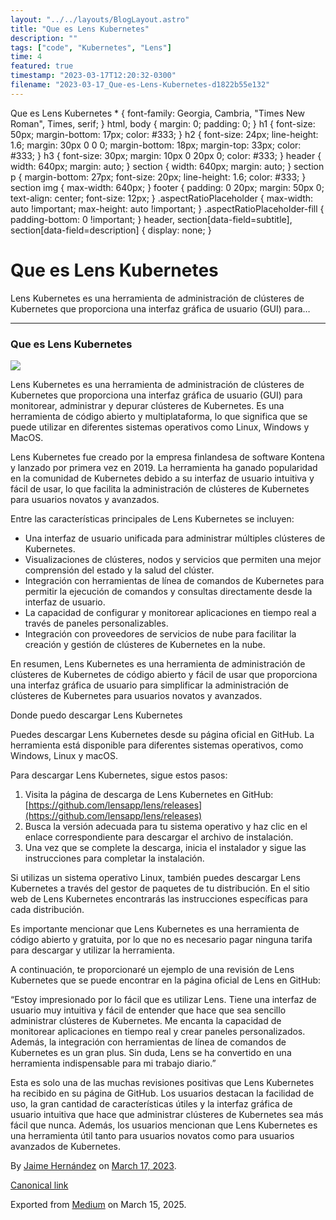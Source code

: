 ```yaml
---
layout: "../../layouts/BlogLayout.astro"
title: "Que es Lens Kubernetes"
description: ""
tags: ["code", "Kubernetes", "Lens"]
time: 4
featured: true
timestamp: "2023-03-17T12:20:32-0300"
filename: "2023-03-17_Que-es-Lens-Kubernetes-d1822b55e132"
---
```


Que es Lens Kubernetes \* { font-family: Georgia, Cambria, "Times New Roman", Times, serif; } html, body { margin: 0; padding: 0; } h1 { font-size: 50px; margin-bottom: 17px; color: #333; } h2 { font-size: 24px; line-height: 1.6; margin: 30px 0 0 0; margin-bottom: 18px; margin-top: 33px; color: #333; } h3 { font-size: 30px; margin: 10px 0 20px 0; color: #333; } header { width: 640px; margin: auto; } section { width: 640px; margin: auto; } section p { margin-bottom: 27px; font-size: 20px; line-height: 1.6; color: #333; } section img { max-width: 640px; } footer { padding: 0 20px; margin: 50px 0; text-align: center; font-size: 12px; } .aspectRatioPlaceholder { max-width: auto !important; max-height: auto !important; } .aspectRatioPlaceholder-fill { padding-bottom: 0 !important; } header, section\[data-field=subtitle\], section\[data-field=description\] { display: none; }

Que es Lens Kubernetes
======================

Lens Kubernetes es una herramienta de administración de clústeres de Kubernetes que proporciona una interfaz gráfica de usuario (GUI) para…

* * *

### Que es Lens Kubernetes

![](https://cdn-images-1.medium.com/max/800/1*onsX-8-wFU2-U9hH9Y_frQ.png)

Lens Kubernetes es una herramienta de administración de clústeres de Kubernetes que proporciona una interfaz gráfica de usuario (GUI) para monitorear, administrar y depurar clústeres de Kubernetes. Es una herramienta de código abierto y multiplataforma, lo que significa que se puede utilizar en diferentes sistemas operativos como Linux, Windows y MacOS.

Lens Kubernetes fue creado por la empresa finlandesa de software Kontena y lanzado por primera vez en 2019. La herramienta ha ganado popularidad en la comunidad de Kubernetes debido a su interfaz de usuario intuitiva y fácil de usar, lo que facilita la administración de clústeres de Kubernetes para usuarios novatos y avanzados.

Entre las características principales de Lens Kubernetes se incluyen:

*   Una interfaz de usuario unificada para administrar múltiples clústeres de Kubernetes.
*   Visualizaciones de clústeres, nodos y servicios que permiten una mejor comprensión del estado y la salud del clúster.
*   Integración con herramientas de línea de comandos de Kubernetes para permitir la ejecución de comandos y consultas directamente desde la interfaz de usuario.
*   La capacidad de configurar y monitorear aplicaciones en tiempo real a través de paneles personalizables.
*   Integración con proveedores de servicios de nube para facilitar la creación y gestión de clústeres de Kubernetes en la nube.

En resumen, Lens Kubernetes es una herramienta de administración de clústeres de Kubernetes de código abierto y fácil de usar que proporciona una interfaz gráfica de usuario para simplificar la administración de clústeres de Kubernetes para usuarios novatos y avanzados.

Donde puedo descargar Lens Kubernetes

Puedes descargar Lens Kubernetes desde su página oficial en GitHub. La herramienta está disponible para diferentes sistemas operativos, como Windows, Linux y macOS.

Para descargar Lens Kubernetes, sigue estos pasos:

1.  Visita la página de descarga de Lens Kubernetes en GitHub: [https://github.com/lensapp/lens/releases](https://github.com/lensapp/lens/releases)
2.  Busca la versión adecuada para tu sistema operativo y haz clic en el enlace correspondiente para descargar el archivo de instalación.
3.  Una vez que se complete la descarga, inicia el instalador y sigue las instrucciones para completar la instalación.

Si utilizas un sistema operativo Linux, también puedes descargar Lens Kubernetes a través del gestor de paquetes de tu distribución. En el sitio web de Lens Kubernetes encontrarás las instrucciones específicas para cada distribución.

Es importante mencionar que Lens Kubernetes es una herramienta de código abierto y gratuita, por lo que no es necesario pagar ninguna tarifa para descargar y utilizar la herramienta.

A continuación, te proporcionaré un ejemplo de una revisión de Lens Kubernetes que se puede encontrar en la página oficial de Lens en GitHub:

“Estoy impresionado por lo fácil que es utilizar Lens. Tiene una interfaz de usuario muy intuitiva y fácil de entender que hace que sea sencillo administrar clústeres de Kubernetes. Me encanta la capacidad de monitorear aplicaciones en tiempo real y crear paneles personalizados. Además, la integración con herramientas de línea de comandos de Kubernetes es un gran plus. Sin duda, Lens se ha convertido en una herramienta indispensable para mi trabajo diario.”

Esta es solo una de las muchas revisiones positivas que Lens Kubernetes ha recibido en su página de GitHub. Los usuarios destacan la facilidad de uso, la gran cantidad de características útiles y la interfaz gráfica de usuario intuitiva que hace que administrar clústeres de Kubernetes sea más fácil que nunca. Además, los usuarios mencionan que Lens Kubernetes es una herramienta útil tanto para usuarios novatos como para usuarios avanzados de Kubernetes.

By [Jaime Hernández](https://medium.com/@devjaime) on [March 17, 2023](https://medium.com/p/d1822b55e132).

[Canonical link](https://medium.com/@devjaime/que-es-lens-kubernetes-d1822b55e132)

Exported from [Medium](https://medium.com) on March 15, 2025.